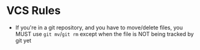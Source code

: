 # VCS Rules

- If you're in a git repository, and you have to move/delete files, you MUST use `git mv`/`git rm` except when the file is NOT being tracked by git yet

